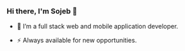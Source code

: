 ### Hi there, I'm Sojeb 👋


- 🔭 I’m a full stack web and mobile application developer.

- ⚡ Always available for new opportunities.

